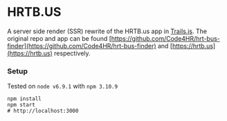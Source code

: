 # HRTB.US


A server side render (SSR) rewrite of the HRTB.us app in [Trails.js](https://github.com/trailsjs/trails). The original repo and app can be found [https://github.com/Code4HR/hrt-bus-finder](https://github.com/Code4HR/hrt-bus-finder) and [https://hrtb.us](https://hrtb.us) respectively.

### Setup

Tested on `node v6.9.1` with `npm 3.10.9`

```
npm install
npm start
# http://localhost:3000
```





